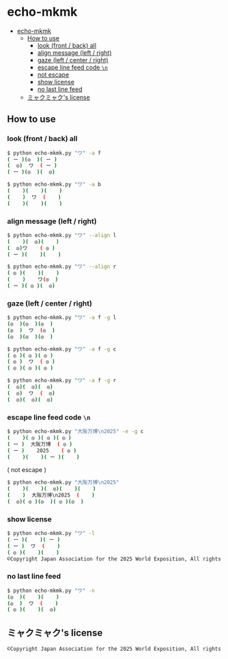 # echo-mkmk

- [echo-mkmk](#echo-mkmk)
  - [How to use](#how-to-use)
    - [look (front / back) all](#look-front--back-all)
    - [align message (left / right)](#align-message-left--right)
    - [gaze (left / center / right)](#gaze-left--center--right)
    - [escape line feed code ```\n```](#escape-line-feed-code-n)
    - [not escape](#not-escape)
    - [show license](#show-license)
    - [no last line feed](#no-last-line-feed)
  - [ミャクミャク's license](#ミャクミャクs-license)

## How to use

### look (front / back) all

```sh
$ python echo-mkmk.py "ワ" -a f
( ー )(◎  )( ー )
(  ◎)  ワ  ( ー )
( ー )(◎  )(  ◎)

```

```sh
$ python echo-mkmk.py "ワ" -a b
(    )(    )(    )
(    )  ワ  (    )
(    )(    )(    )
```

### align message (left / right)

```sh
$ python echo-mkmk.py "ワ" --align l
(    )(  ◎)(    )
(  ◎)ワ    ( ◎ )
( ー )(    )(    )

```

```sh
$ python echo-mkmk.py "ワ" --align r
( ◎ )(    )(    )
(    )    ワ(◎  )
( ー )( ◎ )(  ◎)

```

### gaze (left / center / right)

```sh
$ python echo-mkmk.py "ワ" -a f -g l
(◎  )(◎  )(◎  )
(◎  )  ワ  (◎  )
(◎  )(◎  )(◎  )

```

```sh
$ python echo-mkmk.py "ワ" -a f -g c
( ◎ )( ◎ )( ◎ )
( ◎ )  ワ  ( ◎ )
( ◎ )( ◎ )( ◎ )

```

```sh
$ python echo-mkmk.py "ワ" -a f -g r
(  ◎)(  ◎)(  ◎)
(  ◎)  ワ  (  ◎)
(  ◎)(  ◎)(  ◎)

```

### escape line feed code ```\n```

```sh
$ python echo-mkmk.py "大阪万博\n2025" -e -g c
(    )( ◎ )( ◎ )( ◎ )
( ー )  大阪万博  ( ◎ )
( ー )    2025    ( ◎ )
(    )(    )( ー )(    )

```

( not escape )

```sh
$ python echo-mkmk.py "大阪万博\n2025"
(    )(    )(  ◎)(    )(    )
(    )  大阪万博\n2025  (    )
(  ◎)( ◎ )(◎  )( ◎ )(◎  )
```

### show license

```sh
$ python echo-mkmk.py "ワ" -l
( ー )(    )( ー )
( ー )  ワ  (    )
( ◎ )(    )(    )
©Copyright Japan Association for the 2025 World Exposition, All rights reserved.

```

### no last line feed

```sh
$ python echo-mkmk.py "ワ" -n
(◎  )(    )(    )
(◎  )  ワ  (    )
( ◎ )(    )(  ◎)
```

## ミャクミャク's license

```txt
©Copyright Japan Association for the 2025 World Exposition, All rights reserved.
```
